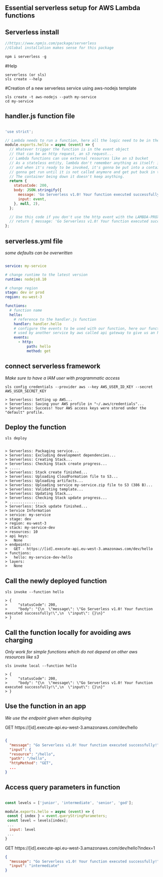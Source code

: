 ## Essential serverless setup for AWS Lambda functions

## Serverless install


```js
//https://www.npmjs.com/package/serverless
//Global installation makes sense for this package

npm i serverless -g 
```

#Help

```
serverless (or sls)
sls create --help

```

#Creation of a new serverless service using aws-nodejs template

```
sls create -t aws-nodejs --path my-service
cd my-service

```

## handler.js function file

```js

'use strict';

// Lambda needs to run a function, here all the logic need to be in the hello function
module.exports.hello = async (event) => {
  // Whatever trigger the function is in the event object
  // that can be an http request, an s3 request...
  // Lambda functions can use external resources like an s3 bucket
  // As a stateless entity, lambda don't remember anything as itself: it is stored in a database
  // and when it's ready to be invoked, it's gonna be put into a container by amazon and
  // gonna get run until it is not called anymore and get put back in the database.
  // The container being down it doesn't keep anything.
  return {
    statusCode: 200,
    body: JSON.stringify({
      message: 'Go Serverless v1.0! Your function executed successfully!',
      input: event,
    }, null, 2),
  };

  // Use this code if you don't use the http event with the LAMBDA-PROXY integration
  // return { message: 'Go Serverless v1.0! Your function executed successfully!', event };
};


```

## serverless.yml file
*some defaults can be overwritten*

```yml

service: my-service

# change runtime to the latest version
runtime: nodejs8.10

# change region
stage: dev or prod
region: eu-west-3

functions:
  # function name
  hello:
    # reference to the handler.js function
    handler: handler.hello
    # configure the events to be used with our function, here our function is to be called via GET request .../hello
    # used by another service by aws called api gateway to give us an http endpoint to actually trigger this event
    events:
      - http:
          path: hello
          method: get

```

## connect serverless framework
*Make sure to have a IAM user with programmatic access*

```
sls config credentials --provider aws --key AWS_USER_ID_KEY --secret AWS_USER_SECRET_KEY

> Serverless: Setting up AWS...
> Serverless: Saving your AWS profile in "~/.aws/credentials"...
> Serverless: Success! Your AWS access keys were stored under the "default" profile.

```

## Deploy the function

```
sls deploy


> Serverless: Packaging service...
> Serverless: Excluding development dependencies...
> Serverless: Creating Stack...
> Serverless: Checking Stack create progress...
> .....
> Serverless: Stack create finished...
> Serverless: Uploading CloudFormation file to S3...
> Serverless: Uploading artifacts...
> Serverless: Uploading service my-service.zip file to S3 (386 B)...
> Serverless: Validating template...
> Serverless: Updating Stack...
> Serverless: Checking Stack update progress...
> ................
> Serverless: Stack update finished...
> Service Information
> service: my-service
> stage: dev
> region: eu-west-3
> stack: my-service-dev
> resources: 10
> api keys:
>   None
> endpoints:
>   GET - https://[id].execute-api.eu-west-3.amazonaws.com/dev/hello
> functions:
>   hello: my-service-dev-hello
> layers:
>   None

```

## Call the newly deployed function

```
sls invoke --function hello

> {
>     "statusCode": 200,
>     "body": "{\n  \"message\": \"Go Serverless v1.0! Your function executed successfully!\",\n  \"input\": {}\n}"
> }

```

## Call the function locally for avoiding aws charging
*Only work for simple functions which do not depend on other aws resources like s3*

```
sls invoke local --function hello

> {
>     "statusCode": 200,
>     "body": "{\n  \"message\": \"Go Serverless v1.0! Your function executed successfully!\",\n  \"input\": {}\n}"
> }

```

## Use the function in an app
*We use the endpoint given when deploying*

GET https://[id].execute-api.eu-west-3.amazonaws.com/dev/hello


```json

{
  "message": "Go Serverless v1.0! Your function executed successfully!",
  "input": {
  "resource": "/hello",
  "path": "/hello",
  "httpMethod": "GET",
  ...
}

```

## Access query parameters in function

```js

const levels = ['junior', 'intermediate', 'senior', 'god'];

module.exports.hello = async (event) => {
 const { index } = event.queryStringParameters;
 const level = levels[index];
 ...
  input: level
 ...
}

```

GET https://[id].execute-api.eu-west-3.amazonaws.com/dev/hello?index=1

```json
{
  "message": "Go Serverless v1.0! Your function executed successfully!",
  "input": "intermediate"
}
```
